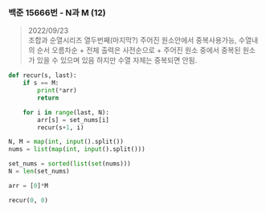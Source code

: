 ### 백준 15666번 - N과 M (12)

> 2022/09/23 <br>
> 조합과 순열시리즈 열두번째(마지막?)
> 주어진 원소안에서 중복사용가능, 수열내의 순서 오름차순 + 전체 출력은 사전순으로 + 주어진 원소 중에서 중복된 원소가 있을 수 있으며 있음 하지만 수열 자체는 중복되면 안됨.
  
```python
def recur(s, last):
    if s == M:
        print(*arr)
        return 

    for i in range(last, N):
        arr[s] = set_nums[i]
        recur(s+1, i)

N, M = map(int, input().split())
nums = list(map(int, input().split()))

set_nums = sorted(list(set(nums)))
N = len(set_nums)

arr = [0]*M

recur(0, 0)
```